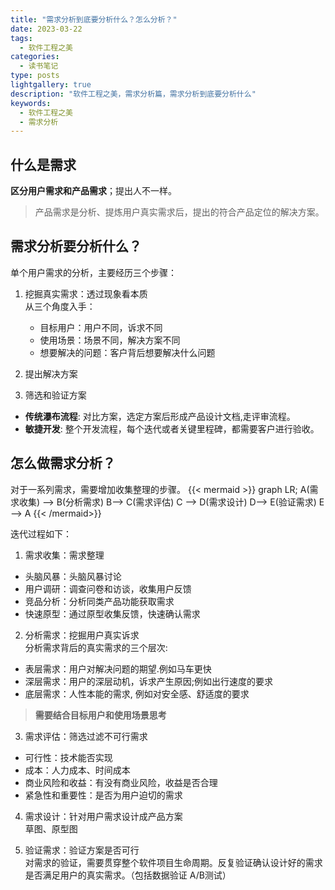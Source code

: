 ```yaml
---
title: "需求分析到底要分析什么？怎么分析？"
date: 2023-03-22
tags:
  - 软件工程之美
categories:
  - 读书笔记
type: posts
lightgallery: true
description: "软件工程之美，需求分析篇，需求分析到底要分析什么"
keywords: 
  - 软件工程之美
  - 需求分析
---
```


## 什么是需求

**区分用户需求和产品需求**；提出人不一样。
> 产品需求是分析、提炼用户真实需求后，提出的符合产品定位的解决方案。

## 需求分析要分析什么？

单个用户需求的分析，主要经历三个步骤：

1. 挖掘真实需求：透过现象看本质  
从三个角度入手：
    - 目标用户：用户不同，诉求不同
    - 使用场景：场景不同，解决方案不同
    - 想要解决的问题：客户背后想要解决什么问题

2. 提出解决方案
3. 筛选和验证方案

- **传统瀑布流程**: 对比方案，选定方案后形成产品设计文档,走评审流程。
- **敏捷开发**: 整个开发流程，每个迭代或者关键里程碑，都需要客户进行验收。

## 怎么做需求分析？

对于一系列需求，需要增加收集整理的步骤。
{{< mermaid >}}
graph LR;
A(需求收集) --> B(分析需求)
B--> C(需求评估)
C --> D(需求设计)
D--> E(验证需求)
E --> A
{{< /mermaid>}}

迭代过程如下：

1. 需求收集：需求整理
  - 头脑风暴：头脑风暴讨论
  - 用户调研：调查问卷和访谈，收集用户反馈
  - 竞品分析：分析同类产品功能获取需求
  - 快速原型：通过原型收集反馈，快速确认需求
2. 分析需求：挖掘用户真实诉求  
分析需求背后的真实需求的三个层次:
  - 表层需求：用户对解决问题的期望.例如马车更快
  - 深层需求：用户的深层动机，诉求产生原因;例如出行速度的要求
  - 底层需求：人性本能的需求, 例如对安全感、舒适度的要求  
> **需要结合目标用户和使用场景思考**  
3. 需求评估：筛选过滤不可行需求
  - 可行性：技术能否实现
  - 成本：人力成本、时间成本
  - 商业风险和收益：有没有商业风险，收益是否合理
  - 紧急性和重要性：是否为用户迫切的需求
4. 需求设计：针对用户需求设计成产品方案  
草图、原型图

5. 验证需求：验证方案是否可行  
对需求的验证，需要贯穿整个软件项目生命周期。反复验证确认设计好的需求是否满足用户的真实需求。（包括数据验证 A/B测试）
